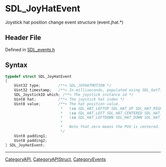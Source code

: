 # SDL_JoyHatEvent

Joystick hat position change event structure (event.jhat.*)

## Header File

Defined in [SDL_events.h](https://github.com/libsdl-org/SDL/blob/SDL2/include/SDL_events.h)

## Syntax

```c
typedef struct SDL_JoyHatEvent
{
    Uint32 type;        /**< SDL_JOYHATMOTION */
    Uint32 timestamp;   /**< In milliseconds, populated using SDL_GetTicks() */
    SDL_JoystickID which; /**< The joystick instance id */
    Uint8 hat;          /**< The joystick hat index */
    Uint8 value;        /**< The hat position value.
                         *   \sa SDL_HAT_LEFTUP SDL_HAT_UP SDL_HAT_RIGHTUP
                         *   \sa SDL_HAT_LEFT SDL_HAT_CENTERED SDL_HAT_RIGHT
                         *   \sa SDL_HAT_LEFTDOWN SDL_HAT_DOWN SDL_HAT_RIGHTDOWN
                         *
                         *   Note that zero means the POV is centered.
                         */
    Uint8 padding1;
    Uint8 padding2;
} SDL_JoyHatEvent;
```





----
[CategoryAPI](CategoryAPI), [CategoryAPIStruct](CategoryAPIStruct), [CategoryEvents](CategoryEvents)

